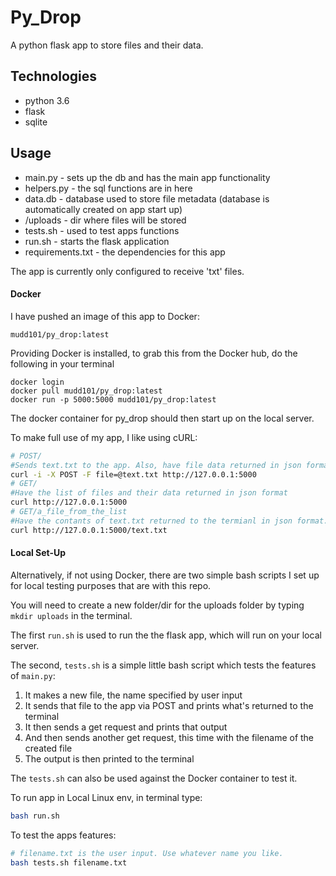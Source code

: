 # Py_Drop

A python flask app to store files and their data.

## Technologies

* python 3.6
* flask
* sqlite

## Usage

* main.py - sets up the db and has the main app functionality
* helpers.py - the sql functions are in here
* data.db - database used to store file metadata (database is automatically created on app start up)
* /uploads - dir where files will be stored
* tests.sh - used to test apps functions
* run.sh - starts the flask application
* requirements.txt - the dependencies for this app

The app is currently only configured to receive 'txt' files.

#### Docker

I have pushed an image of this app to Docker:

`mudd101/py_drop:latest`

Providing Docker is installed, to grab this from the Docker hub, do the following in your terminal

```
docker login
docker pull mudd101/py_drop:latest
docker run -p 5000:5000 mudd101/py_drop:latest
```
The docker container for py_drop should then start up on the local server.

To make full use of my app, I like using cURL:

```bash
# POST/ 
#Sends text.txt to the app. Also, have file data returned in json format.
curl -i -X POST -F file=@text.txt http://127.0.0.1:5000
# GET/ 
#Have the list of files and their data returned in json format
curl http://127.0.0.1:5000
# GET/a_file_from_the_list
#Have the contants of text.txt returned to the termianl in json format.
curl http://127.0.0.1:5000/text.txt
```

#### Local Set-Up

Alternatively, if not using Docker, there are two simple bash scripts I set up for local testing purposes that are with this repo.

You will need to create a new folder/dir for the uploads folder by typing `mkdir uploads` in the terminal.

The first `run.sh` is used to run the the flask app, which will run on your local server.

The second, `tests.sh` is a simple little bash script which tests the features of `main.py`:

1. It makes a new file, the name specified by user input
2. It sends that file to the app via POST and prints what's returned to the terminal
3. It then sends a get request and prints that output
4. And then sends another get request, this time with the filename of the created file
5. The output is then printed to the terminal

The `tests.sh` can also be used against the Docker container to test it.

To run app in Local Linux env, in terminal type:
```bash
bash run.sh
```
To test the apps features:
```bash
# filename.txt is the user input. Use whatever name you like.
bash tests.sh filename.txt
```
